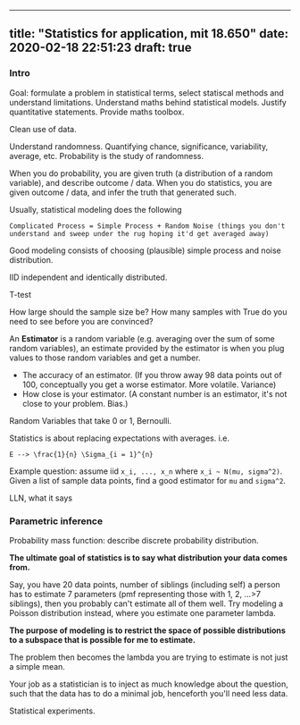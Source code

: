 
---
title: "Statistics for application, mit 18.650"
date: 2020-02-18 22:51:23
draft: true
---


### Intro

Goal: formulate a problem in statistical terms, select statiscal methods and understand limitations. Understand maths behind statistical models. Justify quantitative statements. Provide maths toolbox.

Clean use of data.

Understand randomness. Quantifying chance, significance, variability, average, etc.
Probability is the study of randomness.

When you do probability, you are given truth (a distribution of a random variable), and describe outcome / data.
When you do statistics, you are given outcome / data, and infer the truth that generated such.

Usually, statistical modeling does the following
```
Complicated Process = Simple Process + Random Noise (things you don't understand and sweep under the rug hoping it'd get averaged away)
```
Good modeling consists of choosing (plausible) simple process and noise distribution.

IID independent and identically distributed.

T-test

How large should the sample size be?
How many samples with True do you need to see before you are convinced?

An **Estimator** is a random variable (e.g. averaging over the sum of some random variables), an estimate provided by the estimator is when you plug values to those random variables and get a number.
* The accuracy of an estimator. (If you throw away 98 data points out of 100, conceptually you get a worse estimator. More volatile. Variance)
* How close is your estimator. (A constant number is an estimator, it's not close to your problem. Bias.)

Random Variables that take 0 or 1, Bernoulli.

Statistics is about replacing expectations with averages. i.e.
```
E --> \frac{1}{n} \Sigma_{i = 1}^{n}
```

Example question: assume iid `x_i, ..., x_n` where `x_i ~ N(mu, sigma^2)`. Given a list of sample data points, find a good estimator for `mu` and `sigma^2`.

LLN, what it says 

### Parametric inference

Probability mass function: describe discrete probability distribution.

**The ultimate goal of statistics is to say what distribution your data comes from.**

Say, you have 20 data points, number of siblings (including self) a person has to estimate 7 parameters (pmf representing those with 1, 2, ...>7 siblings), then you probably can't estimate all of them well.
Try modeling a Poisson distribution instead, where you estimate one parameter lambda.

**The purpose of modeling is to restrict the space of possible distributions to a subspace that is possible for me to estimate.**

The problem then becomes the lambda you are trying to estimate is not just a simple mean.

Your job as a statistician is to inject as much knowledge about the question, such that the data has to do a minimal job, henceforth you'll need less data.

Statistical experiments.
